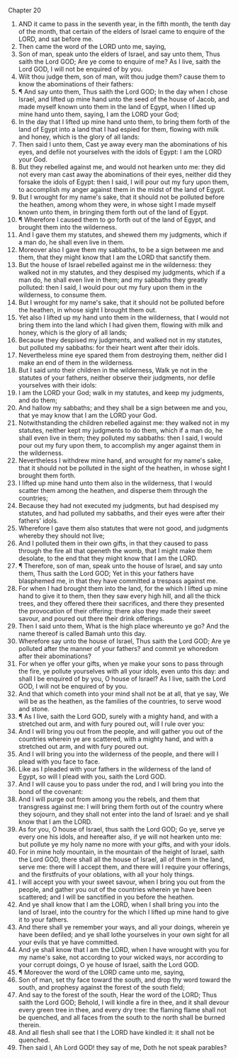 

Chapter 20

1. AND it came to pass in the seventh year, in the fifth month, the tenth day of the month, that certain of the elders of Israel came to enquire of the LORD, and sat before me.
2. Then came the word of the LORD unto me, saying,
3. Son of man, speak unto the elders of Israel, and say unto them, Thus saith the Lord GOD; Are ye come to enquire of me?  As I live, saith the Lord GOD, I will not be enquired of by you.
4. Wilt thou judge them, son of man, wilt thou judge them?  cause them to know the abominations of their fathers:
5. ¶ And say unto them, Thus saith the Lord GOD; In the day when I chose Israel, and lifted up mine hand unto the seed of the house of Jacob, and made myself known unto them in the land of Egypt, when I lifted up mine hand unto them, saying, I am the LORD your God;
6. In the day that I lifted up mine hand unto them, to bring them forth of the land of Egypt into a land that I had espied for them, flowing with milk and honey, which is the glory of all lands:
7. Then said I unto them, Cast ye away every man the abominations of his eyes, and defile not yourselves with the idols of Egypt: I am the LORD your God.
8. But they rebelled against me, and would not hearken unto me: they did not every man cast away the abominations of their eyes, neither did they forsake the idols of Egypt: then I said, I will pour out my fury upon them, to accomplish my anger against them in the midst of the land of Egypt.
9. But I wrought for my name's sake, that it should not be polluted before the heathen, among whom they were, in whose sight I made myself known unto them, in bringing them forth out of the land of Egypt.
10. ¶ Wherefore I caused them to go forth out of the land of Egypt, and brought them into the wilderness.
11. And I gave them my statutes, and shewed them my judgments, which if a man do, he shall even live in them.
12. Moreover also I gave them my sabbaths, to be a sign between me and them, that they might know that I am the LORD that sanctify them.
13. But the house of Israel rebelled against me in the wilderness: they walked not in my statutes, and they despised my judgments, which if a man do, he shall even live in them; and my sabbaths they greatly polluted: then I said, I would pour out my fury upon them in the wilderness, to consume them.
14. But I wrought for my name's sake, that it should not be polluted before the heathen, in whose sight I brought them out.
15. Yet also I lifted up my hand unto them in the wilderness, that I would not bring them into the land which I had given them, flowing with milk and honey, which is the glory of all lands;
16. Because they despised my judgments, and walked not in my statutes, but polluted my sabbaths: for their heart went after their idols.
17. Nevertheless mine eye spared them from destroying them, neither did I make an end of them in the wilderness.
18. But I said unto their children in the wilderness, Walk ye not in the statutes of your fathers, neither observe their judgments, nor defile yourselves with their idols:
19. I am the LORD your God; walk in my statutes, and keep my judgments, and do them;
20. And hallow my sabbaths; and they shall be a sign between me and you, that ye may know that I am the LORD your God.
21. Notwithstanding the children rebelled against me: they walked not in my statutes, neither kept my judgments to do them, which if a man do, he shall even live in them; they polluted my sabbaths: then I said, I would pour out my fury upon them, to accomplish my anger against them in the wilderness.
22. Nevertheless I withdrew mine hand, and wrought for my name's sake, that it should not be polluted in the sight of the heathen, in whose sight I brought them forth.
23. I lifted up mine hand unto them also in the wilderness, that I would scatter them among the heathen, and disperse them through the countries;
24. Because they had not executed my judgments, but had despised my statutes, and had polluted my sabbaths, and their eyes were after their fathers' idols.
25. Wherefore I gave them also statutes that were not good, and judgments whereby they should not live;
26. And I polluted them in their own gifts, in that they caused to pass through the fire all that openeth the womb, that I might make them desolate, to the end that they might know that I am the LORD.
27. ¶ Therefore, son of man, speak unto the house of Israel, and say unto them, Thus saith the Lord GOD; Yet in this your fathers have blasphemed me, in that they have committed a trespass against me.
28. For when I had brought them into the land, for the which I lifted up mine hand to give it to them, then they saw every high hill, and all the thick trees, and they offered there their sacrifices, and there they presented the provocation of their offering: there also they made their sweet savour, and poured out there their drink offerings.
29. Then I said unto them, What is the high place whereunto ye go?  And the name thereof is called Bamah unto this day.
30. Wherefore say unto the house of Israel, Thus saith the Lord GOD; Are ye polluted after the manner of your fathers?  and commit ye whoredom after their abominations?
31. For when ye offer your gifts, when ye make your sons to pass through the fire, ye pollute yourselves with all your idols, even unto this day: and shall I be enquired of by you, O house of Israel?  As I live, saith the Lord GOD, I will not be enquired of by you.
32. And that which cometh into your mind shall not be at all, that ye say, We will be as the heathen, as the families of the countries, to serve wood and stone.
33. ¶ As I live, saith the Lord GOD, surely with a mighty hand, and with a stretched out arm, and with fury poured out, will I rule over you:
34. And I will bring you out from the people, and will gather you out of the countries wherein ye are scattered, with a mighty hand, and with a stretched out arm, and with fury poured out.
35. And I will bring you into the wilderness of the people, and there will I plead with you face to face.
36. Like as I pleaded with your fathers in the wilderness of the land of Egypt, so will I plead with you, saith the Lord GOD.
37. And I will cause you to pass under the rod, and I will bring you into the bond of the covenant:
38. And I will purge out from among you the rebels, and them that transgress against me: I will bring them forth out of the country where they sojourn, and they shall not enter into the land of Israel: and ye shall know that I am the LORD.
39. As for you, O house of Israel, thus saith the Lord GOD; Go ye, serve ye every one his idols, and hereafter also, if ye will not hearken unto me: but pollute ye my holy name no more with your gifts, and with your idols.
40. For in mine holy mountain, in the mountain of the height of Israel, saith the Lord GOD, there shall all the house of Israel, all of them in the land, serve me: there will I accept them, and there will I require your offerings, and the firstfruits of your oblations, with all your holy things.
41. I will accept you with your sweet savour, when I bring you out from the people, and gather you out of the countries wherein ye have been scattered; and I will be sanctified in you before the heathen.
42. And ye shall know that I am the LORD, when I shall bring you into the land of Israel, into the country for the which I lifted up mine hand to give it to your fathers.
43. And there shall ye remember your ways, and all your doings, wherein ye have been defiled; and ye shall lothe yourselves in your own sight for all your evils that ye have committed.
44. And ye shall know that I am the LORD, when I have wrought with you for my name's sake, not according to your wicked ways, nor according to your corrupt doings, O ye house of Israel, saith the Lord GOD.
45. ¶ Moreover the word of the LORD came unto me, saying,
46. Son of man, set thy face toward the south, and drop thy word toward the south, and prophesy against the forest of the south field;
47. And say to the forest of the south, Hear the word of the LORD; Thus saith the Lord GOD; Behold, I will kindle a fire in thee, and it shall devour every green tree in thee, and every dry tree: the flaming flame shall not be quenched, and all faces from the south to the north shall be burned therein.
48. And all flesh shall see that I the LORD have kindled it: it shall not be quenched.
49. Then said I, Ah Lord GOD!  they say of me, Doth he not speak parables?
